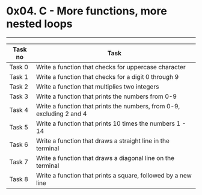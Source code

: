 # 0x04. C - More functions, more nested loops
---
|Task no|Task	|
|-------|-------|
|Task 0	|Write a function that checks for uppercase character|
|Task 1 |Write a function that checks for a digit 0 through 9|
|Task 2 |Write a function that multiplies two integers|
|Task 3 |Write a function that prints the numbers from 0-9|
|Task 4	|Write a function that prints the numbers, from 0-9, excluding 2 and 4|
|Task 5	|Write a function that prints 10 times the numbers 1 - 14|
|Task 6	|Write a function that draws a straight line in the terminal|
|Task 7 |Write a function that draws a diagonal line on the terminal|
|Task 8 |Write a function that prints a square, followed by a new line|

